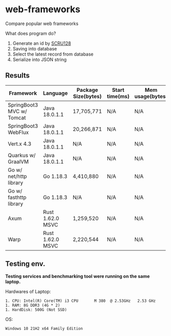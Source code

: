 # web-frameworks

Compare popular web frameworks

What does program do?
1. Generate an id by [SCRU128](https://github.com/scru128/spec)
1. Saving into database
1. Select the latest record from database
1. Serialize into JSON string

## Results
Framework| Language | Package Size(bytes) | Start time(ms) |Mem usage(bytes)
-----|-----|-----|-----|-----
SpringBoot3 MVC w/ Tomcat| Java 18.0.1.1 | 17,705,771 | N/A         |N/A
SpringBoot3 WebFlux| Java 18.0.1.1 | 20,266,871 | N/A         |N/A
Vert.x 4.3| Java 18.0.1.1 | N/A          | N/A         |N/A
Quarkus w/ GraalVM| Java 18.0.1.1 | N/A          | N/A         |N/A
Go w/ net/http library| Go 1.18.3 | 4,410,880 | N/A         |N/A
Go w/ fasthttp library| Go 1.18.3 | N/A          | N/A         |N/A
Axum| Rust 1.62.0 MSVC | 1,259,520 | N/A         |N/A
Warp| Rust 1.62.0 MSVC | 2,220,544 | N/A         |N/A

## Testing env.

**Testing services and benchmarking tool were running on the same laptop.**

Hardwares of Laptop:
```
1. CPU: Intel(R) Core(TM) i3 CPU       M 380  @ 2.53GHz   2.53 GHz
1. RAM: 8G DDR3 (4G * 2)
1. HardDisk: 500G (Not SSD)
```

OS:
```
Windows 10 21H2 x64 Family Edition
```
